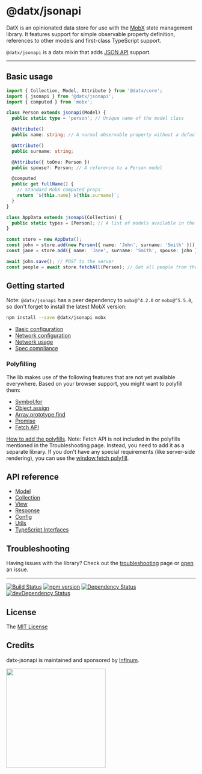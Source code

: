 # @datx/jsonapi

DatX is an opinionated data store for use with the [MobX](https://mobx.js.org/) state management library. It features support for simple observable property definition, references to other models and first-class TypeScript support.

`@datx/jsonapi` is a datx mixin that adds [JSON API](https://jsonapi.org/) support.

---

## Basic usage

```typescript
import { Collection, Model, Attribute } from '@datx/core';
import { jsonapi } from '@datx/jsonapi';
import { computed } from 'mobx';

class Person extends jsonapi(Model) {
  public static type = 'person'; // Unique name of the model class

  @Attribute()
  public name: string; // A normal observable property without a default value

  @Attribute()
  public surname: string;

  @Attribute({ toOne: Person })
  public spouse?: Person; // A reference to a Person model

  @computed
  public get fullName() {
    // Standard MobX computed props
    return `${this.name} ${this.surname}`;
  }
}

class AppData extends jsonapi(Collection) {
  public static types = [Person]; // A list of models available in the collection
}

const store = new AppData();
const john = store.add(new Person({ name: 'John', surname: 'Smith' })); // Add a model instance to the store
const jane = store.add({ name: 'Jane', surname: 'Smith', spouse: john }, Person); // Add a model to the store

await john.save(); // POST to the server
const people = await store.fetchAll(Person); // Get all people from the server
```

## Getting started

Note: `@datx/jsonapi` has a peer dependency to `mobx@^4.2.0` or `mobx@^5.5.0`, so don't forget to install the latest MobX version:

```bash
npm install --save @datx/jsonapi mobx
```

- [Basic configuration](https://datx.dev/docs/jsonapi/jsonapi-basic-configuration)
- [Network configuration](https://datx.dev/docs/jsonapi/jsonapi-network-configuration)
- [Network usage](https://datx.dev/docs/jsonapi/jsonapi-network-usage)
- [Spec compliance](https://datx.dev/docs/jsonapi/jsonapi-spec-compliance)

### Polyfilling

The lib makes use of the following features that are not yet available everywhere. Based on your browser support, you might want to polyfill them:

- [Symbol.for](https://developer.mozilla.org/en-US/docs/Web/JavaScript/Reference/Global_Objects/Symbol)
- [Object.assign](https://developer.mozilla.org/en-US/docs/Web/JavaScript/Reference/Global_Objects/Object/assign)
- [Array.prototype.find](https://developer.mozilla.org/en-US/docs/Web/JavaScript/Reference/Global_Objects/Array/find)
- [Promise](https://developer.mozilla.org/en-US/docs/Web/JavaScript/Reference/Global_Objects/Promise)
- [Fetch API](https://developer.mozilla.org/en-US/docs/Web/API/Fetch_API)

[How to add the polyfills](https://datx.dev/docs/troubleshooting/known-issues#the-library-doesnt-work-in-internet-explorer-11).
Note: Fetch API is not included in the polyfills mentioned in the Troubleshooting page. Instead, you need to add it as a separate library. If you don't have any special requirements (like server-side rendering), you can use the [window.fetch polyfill](https://github.com/github/fetch#installation).

## API reference

- [Model](https://datx.dev/docs/jsonapi/jsonapi-model)
- [Collection](https://datx.dev/docs/jsonapi/jsonapi-collection)
- [View](https://datx.dev/docs/jsonapi/jsonapi-view)
- [Response](https://datx.dev/docs/jsonapi/jsonapi-response)
- [Config](https://datx.dev/docs/jsonapi/jsonapi-config)
- [Utils](https://datx.dev/docs/jsonapi/jsonapi-utils)
- [TypeScript Interfaces](https://datx.dev/docs/jsonapi/jsonapi-typescript-interfaces)

## Troubleshooting

Having issues with the library? Check out the [troubleshooting](https://datx.dev/docs/troubleshooting/known-issues) page or [open](https://github.com/infinum/datx/issues/new/choose) an issue.

---

[![Build Status](https://travis-ci.org/infinum/datx.svg?branch=master)](https://travis-ci.org/infinum/datx)
[![npm version](https://badge.fury.io/js/@datx/jsonapi.svg)](https://badge.fury.io/js/@datx/jsonapi)
[![Dependency Status](https://david-dm.org/infinum/datx.svg?path=packages/@datx/jsonapi)](https://david-dm.org/infinum/datx?path=packages/@datx/jsonapi)
[![devDependency Status](https://david-dm.org/infinum/datx/dev-status.svg?path=packages/@datx/jsonapi)](https://david-dm.org/infinum/datx?path=packages/@datx/jsonapi#info=devDependencies)

## License

The [MIT License](LICENSE)

## Credits

datx-jsonapi is maintained and sponsored by
[Infinum](https://www.infinum.com).

<img src="https://infinum.com/infinum.png" width="264">
